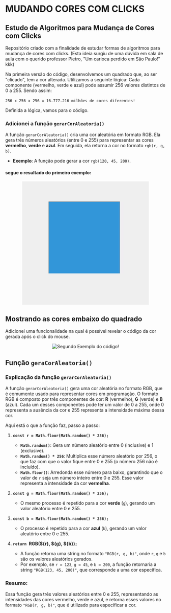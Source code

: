 # MUDANDO CORES COM CLICKS

## Estudo de Algoritmos para Mudança de Cores com Clicks

Repositório criado com a finalidade de estudar formas de algoritmos para mudança de cores com clicks. (Esta ideia surgiu de uma dúvida em sala de aula com o querido professor Pietro, "Um carioca perdido em São Paulo!" kkk)

Na primeira versão do código, desenvolvemos um quadrado que, ao ser "clicado", tem a cor alterada. Utilizamos a seguinte lógica: Cada componente (vermelho, verde e azul) pode assumir 256 valores distintos de 0 a 255. Sendo assim:

`256 x 256 x 256 = 16.777.216 milhões de cores diferentes!`

Definida a lógica, vamos para o código.


### Adicionei a função `gerarCorAleatoria()`

A função `gerarCorAleatoria()` cria uma cor aleatória em formato RGB. Ela gera três números aleatórios (entre 0 e 255) para representar as cores **vermelho**, **verde** e **azul**. Em seguida, ela retorna a cor no formato `rgb(r, g, b)`.

- **Exemplo**: A função pode gerar a cor `rgb(120, 45, 200)`.




#### segue o resultado do primeiro exemplo:

<p align="center">
  <img src="video1.gif" alt="Primeiro Exemplo do código!">
</p>

## 
## Mostrando as cores embaixo do quadrado

Adicionei uma funcionalidade na qual é possível revelar o código da cor gerada após o click do mouse.




<p align="center">
  <img src="video2.gif" alt="Segundo Exemplo do código!">
</p>


## Função `geraCorAleatoria()`


### Explicação da função `gerarCorAleatoria()`

A função `gerarCorAleatoria()` gera uma cor aleatória no formato RGB, que é comumente usado para representar cores em programação. O formato RGB é composto por três componentes de cor: **R** (vermelho), **G** (verde) e **B** (azul). Cada um desses componentes pode ter um valor de 0 a 255, onde 0 representa a ausência da cor e 255 representa a intensidade máxima dessa cor.

Aqui está o que a função faz, passo a passo:

1. **`const r = Math.floor(Math.random() * 256);`**
   - **`Math.random()`**: Gera um número aleatório entre 0 (inclusive) e 1 (exclusive).
   - **`Math.random() * 256`**: Multiplica esse número aleatório por 256, o que faz com que o valor fique entre 0 e 255 (o número 256 não é incluído).
   - **`Math.floor()`**: Arredonda esse número para baixo, garantindo que o valor de `r` seja um número inteiro entre 0 e 255. Esse valor representa a intensidade da cor **vermelha**.

2. **`const g = Math.floor(Math.random() * 256);`**
   - O mesmo processo é repetido para a cor **verde** (`g`), gerando um valor aleatório entre 0 e 255.

3. **`const b = Math.floor(Math.random() * 256);`**
   - O processo é repetido para a cor **azul** (`b`), gerando um valor aleatório entre 0 e 255.

4. **`return `RGB(${r}, ${g}, ${b})`;`**
   - A função retorna uma string no formato `"RGB(r, g, b)"`, onde `r`, `g` e `b` são os valores aleatórios gerados.
   - Por exemplo, se `r = 123`, `g = 45`, e `b = 200`, a função retornaria a string `"RGB(123, 45, 200)"`, que corresponde a uma cor específica.

### Resumo:
Essa função gera três valores aleatórios entre 0 e 255, representando as intensidades das cores vermelho, verde e azul, e retorna esses valores no formato `"RGB(r, g, b)"`, que é utilizado para especificar a cor.
